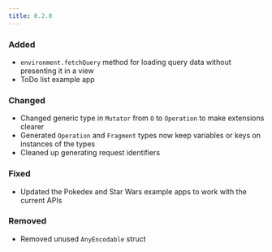 ```yaml
---
title: 0.2.0
---
```


### Added

- `environment.fetchQuery` method for loading query data without presenting it in a view
- ToDo list example app

### Changed

- Changed generic type in `Mutator` from `O` to `Operation` to make extensions clearer
- Generated `Operation` and `Fragment` types now keep variables or keys on instances of the types
- Cleaned up generating request identifiers

### Fixed

- Updated the Pokedex and Star Wars example apps to work with the current APIs

### Removed

- Removed unused `AnyEncodable` struct